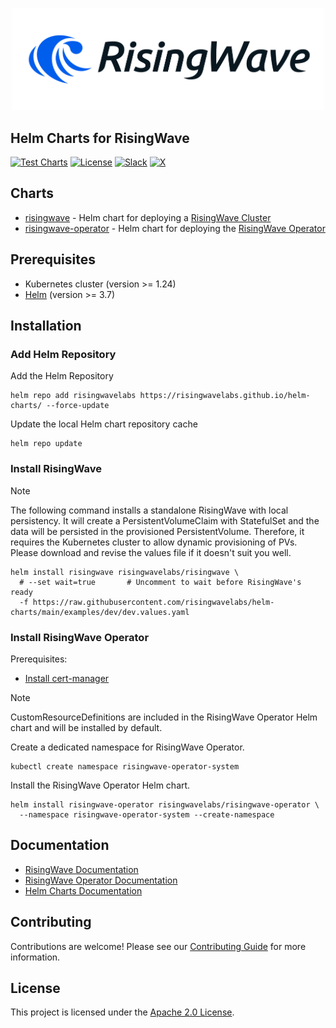 <p align="center">
  <picture>
    <source srcset="https://raw.githubusercontent.com/risingwavelabs/risingwave/main/.github/RisingWave-logo-dark.svg" width="500px" media="(prefers-color-scheme: dark)">
    <img src="https://raw.githubusercontent.com/risingwavelabs/risingwave/main/.github/RisingWave-logo-light.svg" width="500px">
  </picture>
</p>


Helm Charts for RisingWave
---

[![Test Charts](https://github.com/risingwavelabs/helm-charts/actions/workflows/test.yml/badge.svg)](https://github.com/risingwavelabs/helm-charts/actions/workflows/test.yml)
[![License](https://img.shields.io/badge/License-Apache%202.0-blue.svg)](https://opensource.org/licenses/Apache-2.0)
[![Slack](https://badgen.net/badge/Slack/Join%20RisingWave/0abd59?icon=slack)](https://risingwave.com/slack)
[![X](https://img.shields.io/twitter/follow/risingwavelabs)](https://twitter.com/risingwavelabs)

## Charts

- [risingwave](charts/risingwave/README.md) - Helm chart for deploying a [RisingWave Cluster](https://github.com/risingwavelabs/risingwave)
- [risingwave-operator](charts/risingwave-operator/README.md) - Helm chart for deploying the [RisingWave Operator](https://github.com/risingwavelabs/risingwave-operator)

## Prerequisites

- Kubernetes cluster (version >= 1.24)
- [Helm](https://helm.sh/docs/intro/install/) (version >= 3.7)

## Installation

### Add Helm Repository

Add the Helm Repository

 ```shell
 helm repo add risingwavelabs https://risingwavelabs.github.io/helm-charts/ --force-update
 ```

Update the local Helm chart repository cache

 ```shell
 helm repo update
 ```

### Install RisingWave

>[!NOTE]
> 
> The following command installs a standalone RisingWave with local persistency. It will create a PersistentVolumeClaim 
> with StatefulSet and the data will be persisted in the provisioned PersistentVolume. Therefore, it requires the 
> Kubernetes cluster to allow dynamic provisioning of PVs. Please download and revise the values file if it doesn't suit
> you well.

```shell
helm install risingwave risingwavelabs/risingwave \
  # --set wait=true       # Uncomment to wait before RisingWave's ready
  -f https://raw.githubusercontent.com/risingwavelabs/helm-charts/main/examples/dev/dev.values.yaml
```

### Install RisingWave Operator

Prerequisites:
- [Install cert-manager](https://cert-manager.io/docs/installation/helm/)

>[!NOTE]
> 
> CustomResourceDefinitions are included in the RisingWave Operator Helm chart and will be installed by default.

Create a dedicated namespace for RisingWave Operator.

```shell
kubectl create namespace risingwave-operator-system
```

Install the RisingWave Operator Helm chart.

```shell
helm install risingwave-operator risingwavelabs/risingwave-operator \
  --namespace risingwave-operator-system --create-namespace
```

## Documentation

- [RisingWave Documentation](https://docs.risingwave.com/)
- [RisingWave Operator Documentation](https://github.com/risingwavelabs/risingwave-operator/blob/main/README.md)
- [Helm Charts Documentation](docs/README.md)

## Contributing

Contributions are welcome! Please see our [Contributing Guide](CONTRIBUTING.md) for more information.

## License

This project is licensed under the [Apache 2.0 License](LICENSE).
